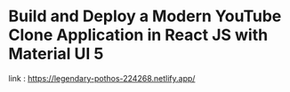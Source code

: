 # Build and Deploy a Modern YouTube Clone Application in React JS with Material UI 5

link : https://legendary-pothos-224268.netlify.app/
